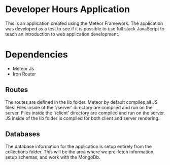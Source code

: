 # Developer Hours Application

This is an application created using the Meteor Framework.  The application was developed
as a test to see if it is possible to use full stack JavaScript to teach an introduction
to web application development.

# Dependencies

- Meteor Js
- Iron Router

## Routes

The routes are defined in the lib folder.  Meteor by default compiles all JS files.
Files inside of the '/server' directory are compiled and run on the server.  Files inside
the '/client' directory are compiled and run on the server.  JS inside of the lib folder
is compiled for both client and server rendering.

## Databases

The database information for the application is setup entirely from the collections folder.
This will be the area where we pre-fetch information, setup schemas, and work with the MongoDb.